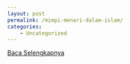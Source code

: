 ```yaml
---
layout: post
permalink: /mimpi-menari-dalam-islam/
categories:
    - Uncategorized
---
```


[Baca Selengkapnya](/03)